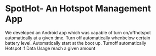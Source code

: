 # SpotHot- An Hotspot Management App
We developed an Android app which was capable of turn on/offhotspot automatically at a given time. Turn off automatically whenbelow certain battery level. Automatically start at the boot up. Turnoff automatically Hotspot if Data Usage reach a given amount
